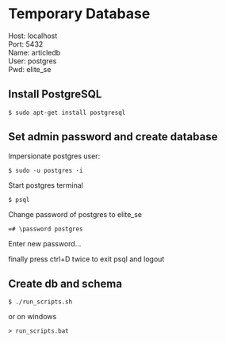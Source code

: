 Temporary Database 
====================

Host: localhost  
Port: 5432  
Name: articledb  
User: postgres  
Pwd:  elite_se


Install PostgreSQL
------------------
```
$ sudo apt-get install postgresql
```

Set admin password and create database
--------------------------------------
Impersionate postgres user:
```
$ sudo -u postgres -i
```
Start postgres terminal
```
$ psql 
```
Change password of postgres to elite_se
```
=# \password postgres
```
Enter new password...  

finally press ctrl+D twice to exit psql and logout

Create db and schema 
--------------------
```
$ ./run_scripts.sh
```
or on windows
```
> run_scripts.bat
```